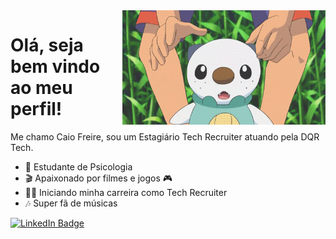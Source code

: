 <img src = "Banner.gif" width = "325px" align = "right">

# Olá, seja bem vindo ao meu perfil!
Me chamo Caio Freire, sou um Estagiário Tech Recruiter atuando pela DQR Tech.

- 🧠 Estudante de Psicologia
- 🎬 Apaixonado por filmes e jogos 🎮
- 👨‍💻 Iniciando minha carreira como Tech Recruiter
- 🎶 Super fã de músicas

<div id="badges">
  <a href = "linkedin.com/in/caio-souza-freire-10b7632b8">
 <img src="https://img.shields.io/badge/LinkedIn-blue?style=for-the-badge&logo=linkedin&logoColor=white" alt="LinkedIn Badge"/>

  
  
